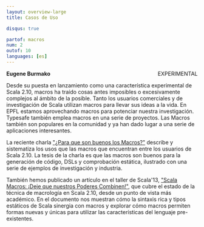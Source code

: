 ```yaml
---
layout: overview-large
title: Casos de Uso

disqus: true

partof: macros
num: 2
outof: 10
languages: [es]
---
```


<span class="label warning" style="float: right;">EXPERIMENTAL</span>

**Eugene Burmako**

Desde su puesta en lanzamiento como una característica experimental de Scala 2.10, macros ha traído cosas antes imposibles o excesivamente complejos
al ámbito de la posible. Tanto los usuarios comerciales y de investigación de Scala utilizan macros para llevar sus ideas a la vida.
En EPFL estamos aprovechando macros para potenciar nuestra investigación. Typesafe también emplea macros en una serie de proyectos.
Las Macros también son populares en la comunidad y ya han dado lugar a una serie de aplicaciones interesantes.

La reciente charla ["¿Para que son buenos los Macros?"](http://scalamacros.org/paperstalks/2013-07-17-WhatAreMacrosGoodFor.pdf)
describe y sistematiza los usos que las macros que encuentran entre los usuarios de Scala 2.10. La tesis de la charla es que las macros son buenos para la generación de código, DSLs y comprobación estática, ilustrado con una serie de ejemplos de investigación y industria.

También hemos publicado un artículo en el taller de Scala'13,
["Scala Macros: ¡Deje que nuestros Poderes Combinen!"](http://scalamacros.org/paperstalks/2013-04-22-LetOurPowersCombine.pdf),
que cubre el estado de la técnica de macrología en Scala 2.10, desde un punto de vista más académico.
En el documento nos muestran cómo la sintaxis rica y tipos estáticos de Scala sinergia con macros y explorar cómo macros permiten formas nuevas y únicas para utilizar las características del lenguaje pre-existentes.